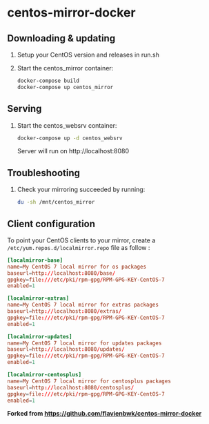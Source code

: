 # centos-mirror-docker

## Downloading & updating

1. Setup your CentOS version and releases in run.sh

2. Start the centos_mirror container:

    ```bash
    docker-compose build
    docker-compose up centos_mirror
    ```
## Serving

1. Start the centos_websrv container:

    ```bash
    docker-compose up -d centos_websrv
    ```

    Server will run on http://localhost:8080

## Troubleshooting
1. Check your mirroring succeeded by running:
    ```bash
    du -sh /mnt/centos_mirror
    ```

## Client configuration

To point your CentOS clients to your mirror, create a `/etc/yum.repos.d/localmirror.repo` file as follow :

```conf
[localmirror-base]
name=My CentOS 7 local mirror for os packages
baseurl=http://localhost:8080/base/
gpgkey=file:///etc/pki/rpm-gpg/RPM-GPG-KEY-CentOS-7
enabled=1

[localmirror-extras]
name=My CentOS 7 local mirror for extras packages
baseurl=http://localhost:8080/extras/
gpgkey=file:///etc/pki/rpm-gpg/RPM-GPG-KEY-CentOS-7
enabled=1

[localmirror-updates]
name=My CentOS 7 local mirror for updates packages
baseurl=http://localhost:8080/updates/
gpgkey=file:///etc/pki/rpm-gpg/RPM-GPG-KEY-CentOS-7
enabled=1

[localmirror-centosplus]
name=My CentOS 7 local mirror for centosplus packages
baseurl=http://localhost:8080/centosplus/
gpgkey=file:///etc/pki/rpm-gpg/RPM-GPG-KEY-CentOS-7
enabled=1
```

**Forked from https://github.com/flavienbwk/centos-mirror-docker**
